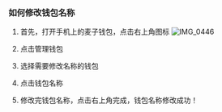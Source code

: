 ### 如何修改钱包名称

1. 首先，打开手机上的麦子钱包，点击右上角图标
![IMG_0446](https://upload-images.jianshu.io/upload_images/9492181-dd7856bc2f782c7c.jpg?imageMogr2/auto-orient/strip%7CimageView2/2/w/350)

2. 点击管理钱包

3. 选择需要修改名称的钱包

4. 点击钱包名称

5. 修改完钱包名称，点击右上角完成，钱包名称修改成功！

